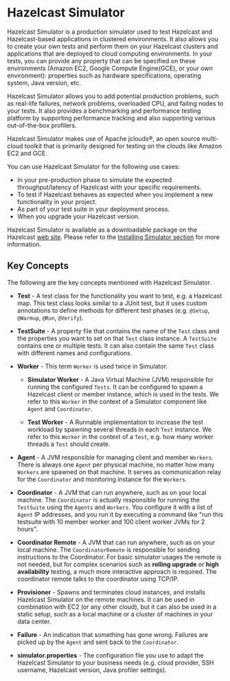 
# Hazelcast Simulator

Hazelcast Simulator is a production simulator used to test Hazelcast and Hazelcast-based applications in clustered environments. It also allows you to create your own tests and perform them on your Hazelcast clusters and applications that are deployed to cloud computing environments. In your tests, you can provide any property that can be specified on these environments (Amazon EC2, Google Compute Engine(GCE), or your own environment): properties such as hardware specifications, operating system, Java version, etc.

Hazelcast Simulator allows you to add potential production problems, such as real-life failures, network problems, overloaded CPU, and failing nodes to your tests. It also provides a benchmarking and performance testing platform by supporting performance tracking and also supporting various out-of-the-box profilers.

Hazelcast Simulator makes use of Apache jclouds&reg;, an open source multi-cloud toolkit that is primarily designed for testing on the clouds like Amazon EC2 and GCE.

You can use Hazelcast Simulator for the following use cases:

- In your pre-production phase to simulate the expected throughput/latency of Hazelcast with your specific requirements.
- To test if Hazelcast behaves as expected when you implement a new functionality in your project.
- As part of your test suite in your deployment process.
- When you upgrade your Hazelcast version.

Hazelcast Simulator is available as a downloadable package on the Hazelcast <a href="http://www.hazelcast.org/download" target="_blank">web site</a>. Please refer to the [Installing Simulator section](#installing-simulator) for more information.

## Key Concepts

The following are the key concepts mentioned with Hazelcast Simulator.

- **Test** - A test class for the functionality you want to test, e.g. a Hazelcast map. This test class looks similar to a JUnit test, but it uses custom annotations to define methods for different test phases (e.g. `@Setup`, `@Warmup`, `@Run`, `@Verify`).

- **TestSuite** - A property file that contains the name of the `Test` class and the properties you want to set on that `Test` class instance. A `TestSuite` contains one or multiple tests. It can also contain the same `Test` class with different names and configurations.

- **Worker** - This term `Worker` is used twice in Simulator. 

  - **Simulator Worker** - A Java Virtual Machine (JVM) responsible for running the configured `Tests`. It can be configured to spawn a Hazelcast client or member instance, which is used in the tests. We refer to this `Worker` in the context of a Simulator component like `Agent` and `Coordinator`.
  
  - **Test Worker** - A Runnable implementation to increase the test workload by spawning several threads in each `Test` instance. We refer to this `Worker` in the context of a `Test`, e.g. how many worker threads a `Test` should create.

- **Agent** - A JVM responsible for managing client and member `Workers`. There is always one `Agent` per physical machine, no matter how many `Workers` are spawned on that machine. It serves as communication relay for the `Coordinator` and monitoring instance for the `Workers`.

- **Coordinator** - A JVM that can run anywhere, such as on your local machine. The `Coordinator` is actually responsible for running the `TestSuite` using the `Agents` and `Workers`. You configure it with a list of `Agent` IP addresses, and you run it by executing a command like "run this testsuite with 10 member worker and 100 client worker JVMs for 2 hours".

- **Coordinator Remote** - A JVM that can run anywhere, such as on your local machine. The `CoordinatorRemote` is responsible for sending instructions to the Coordinator. For basic simulator usages the remote is not needed, but for complex scenarios such as **rolling upgrade** or **high availability** testing, a much more interactive approach is required. The coordinator remote talks to the coordinator using TCP/IP.

- **Provisioner** - Spawns and terminates cloud instances, and installs Hazelcast Simulator on the remote machines. It can be used in combination with EC2 (or any other cloud), but it can also be used in a static setup, such as a local machine or a cluster of machines in your data center.

- **Failure** - An indication that something has gone wrong. Failures are picked up by the `Agent` and sent back to the `Coordinator`.

- **simulator.properties** - The configuration file you use to adapt the Hazelcast Simulator to your business needs (e.g. cloud provider, SSH username, Hazelcast version, Java profiler settings).
